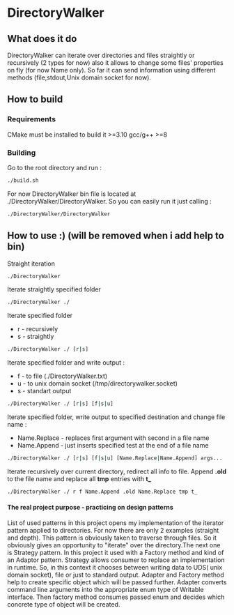 # DirectoryWalker
## What does it do 
DirectoryWalker can iterate over directories and files straightly or recursively (2 types for now) also it allows to change some files' properties on fly (for now Name only). So far it can send information using different methods (file,stdout,Unix domain socket for now).

## How to build

### Requirements
CMake must be installed to build it >=3.10
gcc/g++ >=8

### Building
Go to the root directory and run : 
```bash
./build.sh
```
For now DirectoryWalker bin file is located at ./DirectoryWalker/DirectoryWalker.
So you can easily run it just calling : 
 ```bash
./DirectoryWalker/DirectoryWalker
```

## How to use :) (will be removed when i add help to bin)
Straight iteration
 ```bash
./DirectoryWalker
```
Iterate straightly specified folder
```bash
./DirectoryWalker ./
```
Iterate specified folder
* r - recursively
* s - straightly
```bash
./DirectoryWalker ./ [r|s]
```
Iterate specified folder and write output :
* f - to file (./DirectoryWalker.txt)
* u - to unix domain socket (/tmp/directorywalker.socket)
* s - standart output
```bash
./DirectoryWalker ./ [r|s] [f|s|u]
```
Iterate specified folder, write output to specified destination and change file name : 
* Name.Replace - replaces first argument with second in a file name
* Name.Append - just inserts specified test at the end of a file name
```bash
./DirectoryWalker ./ [r|s] [f|s|u] [Name.Replace|Name.Append] args...
```
Iterate recursively over current directory, redirect all info to file.
Append **.old** to the file name and replace all **tmp** entries with **t_**
```bash
./DirectoryWalker ./ r f Name.Append .old Name.Replace tmp t_
```
#### The real project purpose - practicing on design patterns

List of used patterns in this project opens my implementation of the iterator pattern applied to directories. For now there are only 2 examples (straight and depth). This pattern is obviously taken to traverse through files. So it obviously gives an opportunity to "iterate" over the directory.The next one is Strategy pattern. In this project it used with a Factory method and kind of an Adaptor pattern. Strategy allows consumer to replace an implementation in runtime. So, in this context it chooses between writing data to UDS( unix domain socket), file or just to standard output. Adapter and Factory method help to create specific object which will be passed further. Adapter converts command line arguments into the appropriate enum type of Writable interface. Then factory method consumes passed enum and decides which concrete type of object will be created.

